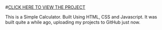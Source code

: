 #[CLICK HERE TO VIEW THE PROJECT](https://ahmadncheema.github.io/Web-Dev-Projects/3D%20Calculator/index.html)

This is a Simple Calculator. Built Using HTML, CSS and Javascript. It was built quite a while ago, uploading my projects to GitHub just now.
